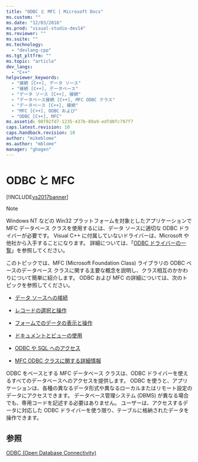 ```yaml
---
title: "ODBC と MFC | Microsoft Docs"
ms.custom: ""
ms.date: "12/03/2016"
ms.prod: "visual-studio-dev14"
ms.reviewer: ""
ms.suite: ""
ms.technology: 
  - "devlang-cpp"
ms.tgt_pltfrm: ""
ms.topic: "article"
dev_langs: 
  - "C++"
helpviewer_keywords: 
  - "接続 [C++], データ ソース"
  - "接続 [C++], データベース"
  - "データ ソース [C++], 接続"
  - "データベース接続 [C++], MFC ODBC クラス"
  - "データベース [C++], 接続"
  - "MFC [C++], ODBC および"
  - "ODBC [C++], MFC"
ms.assetid: 98f02fd7-1235-437b-89a9-edfd0fc797f7
caps.latest.revision: 10
caps.handback.revision: 10
author: "mikeblome"
ms.author: "mblome"
manager: "ghogen"
---
```

# ODBC と MFC
[!INCLUDE[vs2017banner](../../assembler/inline/includes/vs2017banner.md)]

> [!NOTE]
>  Windows NT などの Win32 プラットフォームを対象としたアプリケーションで MFC データベース クラスを使用するには、データ ソースに適切な ODBC ドライバーが必要です。  Visual C\+\+ に付属していないドライバーは、Microsoft や他社から入手することになります。  詳細については、「[ODBC ドライバーの一覧](../../data/odbc/odbc-driver-list.md)」を参照してください。  
  
 このトピックでは、MFC \(Microsoft Foundation Class\) ライブラリの ODBC ベースのデータベース クラスに関する主要な概念を説明し、クラス相互のかかわりについて簡単に紹介します。  ODBC および MFC の詳細については、次のトピックを参照してください。  
  
-   [データ ソースへの接続](../../data/odbc/connecting-to-a-data-source.md)  
  
-   [レコードの選択と操作](../../data/odbc/selecting-and-manipulating-records.md)  
  
-   [フォームでのデータの表示と操作](../Topic/Displaying%20and%20Manipulating%20Data%20in%20a%20Form.md)  
  
-   [ドキュメントとビューの使用](../../data/odbc/working-with-documents-and-views.md)  
  
-   [ODBC や SQL へのアクセス](../../data/odbc/access-to-odbc-and-sql.md)  
  
-   [MFC ODBC クラスに関する詳細情報](../../data/odbc/further-reading-about-the-mfc-odbc-classes.md)  
  
 ODBC をベースとする MFC データベース クラスは、ODBC ドライバーを使えるすべてのデータベースへのアクセスを提供します。  ODBC を使うと、アプリケーションは、各種の異なるデータ形式や異なるローカルまたはリモート設定のデータにアクセスできます。  データベース管理システム \(DBMS\) が異なる場合でも、専用コードを記述する必要はありません。  ユーザーは、アクセスするデータに対応した ODBC ドライバーを使う限り、テーブルに格納されたデータを操作できます。  
  
## 参照  
 [ODBC \(Open Database Connectivity\)](../Topic/Open%20Database%20Connectivity%20\(ODBC\).md)
